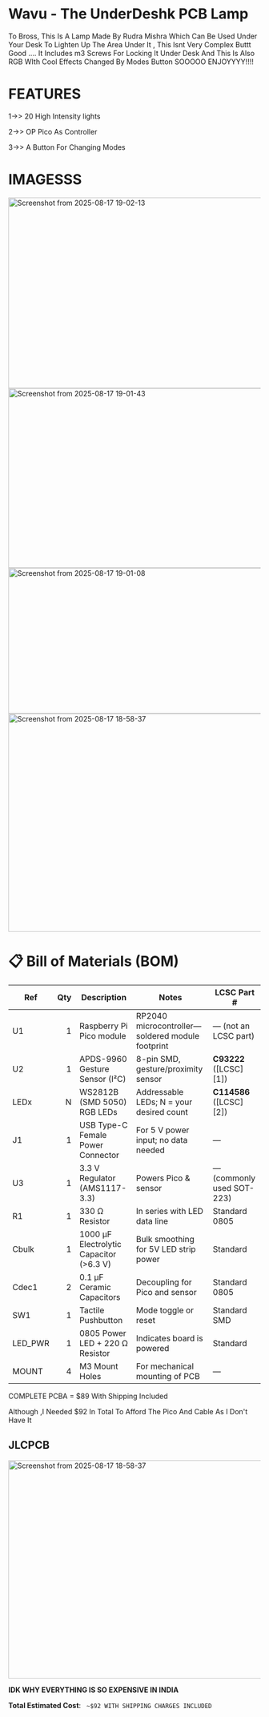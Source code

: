 # Wavu - The UnderDeshk PCB Lamp 
To Bross, This Is A Lamp Made By Rudra Mishra Which Can Be Used Under Your Desk To Lighten Up The Area Under It , This Isnt Very Complex Buttt Good .... It Includes m3 Screws For Locking It Under Desk And This Is Also RGB WIth Cool Effects Changed By Modes Button SOOOOO ENJOYYYY!!!!

# FEATURES 
1->> 20 High Intensity lights

2->>  OP Pico As Controller

3->> A Button For Changing Modes

# IMAGESSS


<img width="647" height="381" alt="Screenshot from 2025-08-17 19-02-13" src="https://github.com/user-attachments/assets/fa7f94c9-c4b5-4543-b402-25b95939e94c" />


<img width="615" height="359" alt="Screenshot from 2025-08-17 19-01-43" src="https://github.com/user-attachments/assets/1779c2d7-0523-4d00-be50-0c5cf3a8aba3" />


<img width="718" height="291" alt="Screenshot from 2025-08-17 19-01-08" src="https://github.com/user-attachments/assets/63c27754-5724-4621-b260-fd7e3ea5a6fb" />



<img width="1212" height="436" alt="Screenshot from 2025-08-17 18-58-37" src="https://github.com/user-attachments/assets/057ca56f-cd91-4265-a07c-35b080856334" />



# 📋 Bill of Materials (BOM)

| Ref      | Qty | Description                             | Notes                                            | LCSC Part #               |
| -------- | --: | --------------------------------------- | ------------------------------------------------ | ------------------------- |
| U1       |   1 | Raspberry Pi Pico module                | RP2040 microcontroller—soldered module footprint | — (not an LCSC part)      |
| U2       |   1 | APDS-9960 Gesture Sensor (I²C)          | 8-pin SMD, gesture/proximity sensor              | **C93222** ([LCSC][1])    |
| LEDx     |   N | WS2812B (SMD 5050) RGB LEDs             | Addressable LEDs; N = your desired count         | **C114586** ([LCSC][2])   |
| J1       |   1 | USB Type-C Female Power Connector       | For 5 V power input; no data needed              | —                         |
| U3       |   1 | 3.3 V Regulator (AMS1117-3.3)           | Powers Pico & sensor                             | — (commonly used SOT-223) |
| R1       |   1 | 330 Ω Resistor                          | In series with LED data line                     | Standard 0805             |
| Cbulk    |   1 | 1000 µF Electrolytic Capacitor (>6.3 V) | Bulk smoothing for 5V LED strip power            | Standard                  |
| Cdec1    |   2 | 0.1 µF Ceramic Capacitors               | Decoupling for Pico and sensor                   | Standard 0805             |
| SW1      |   1 | Tactile Pushbutton                      | Mode toggle or reset                             | Standard SMD              |
| LED\_PWR |   1 | 0805 Power LED + 220 Ω Resistor         | Indicates board is powered                       | Standard                  |
| MOUNT    |   4 | M3 Mount Holes                          | For mechanical mounting of PCB                   | —                         |

COMPLETE PCBA = $89 With Shipping Included


Although ,I Needed $92 In Total To Afford The Pico And Cable As I Don't Have It


## JLCPCB

<img width="1212" height="436" alt="Screenshot from 2025-08-17 18-58-37" src="https://github.com/user-attachments/assets/1132dc5b-328d-4476-9669-903b099cf40a" />



**IDK WHY EVERYTHING IS SO EXPENSIVE IN INDIA**

**Total Estimated Cost**: ` ~$92 WITH SHIPPING CHARGES INCLUDED`

